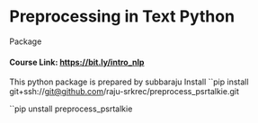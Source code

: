 # Preprocessing in Text Python
Package

#### Course Link: https://bit.ly/intro_nlp

This python package is prepared by subbaraju
Install
``pip install git+ssh://git@github.com/raju-srkrec/preprocess_psrtalkie.git

``pip unstall preprocess_psrtalkie
